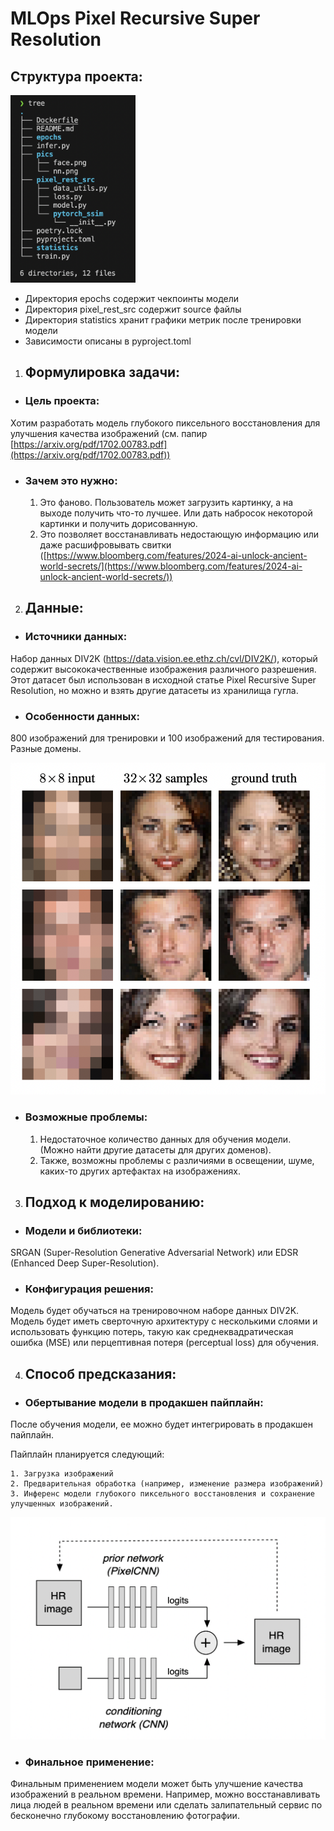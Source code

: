 # MLOps Pixel Recursive Super Resolution

## Структура проекта:

<img src="pics/struct.png" width="200" height="300"/>


- Директория epochs содержит чекпоинты модели
- Директория pixel_rest_src содержит source файлы
- Директория statistics хранит графики метрик после тренировки модели
- Зависимости описаны в pyproject.toml

1. ## Формулировка задачи:

- ### Цель проекта: 

Хотим разработать модель глубокого пиксельного восстановления для улучшения качества изображений (см. папир [https://arxiv.org/pdf/1702.00783.pdf](https://arxiv.org/pdf/1702.00783.pdf))

- ### Зачем это нужно: 

    1. Это фаново. Пользователь может загрузить картинку, а на выходе получить что-то лучшее. Или дать набросок некоторой картинки и получить дорисованную.
    2. Это позволяет восстанавливать недостающую информацию или даже расшифровывать свитки ([https://www.bloomberg.com/features/2024-ai-unlock-ancient-world-secrets/](https://www.bloomberg.com/features/2024-ai-unlock-ancient-world-secrets/))

2. ## Данные:

- ### Источники данных: 

Набор данных DIV2K (https://data.vision.ee.ethz.ch/cvl/DIV2K/), который содержит высококачественные изображения различного разрешения. Этот датасет был использован в исходной статье Pixel Recursive Super Resolution, но можно и взять другие датасеты из хранилища гугла.

- ### Особенности данных:

800 изображений для тренировки и 100 изображений для тестирования. Разные домены.

![face.png](pics/face.png)

- ### Возможные проблемы: 

    1. Недостаточное количество данных для обучения модели. (Можно найти другие датасеты для других доменов).
    2. Также, возможны проблемы с различиями в освещении, шуме, каких-то других артефактах на изображениях.

3. ## Подход к моделированию:

- ### Модели и библиотеки:

SRGAN (Super-Resolution Generative Adversarial Network) или EDSR (Enhanced Deep Super-Resolution).

- ### Конфигурация решения:

Модель будет обучаться на тренировочном наборе данных DIV2K. Модель будет иметь сверточную архитектуру с несколькими слоями и использовать функцию потерь, такую как среднеквадратическая ошибка (MSE) или перцептивная потеря (perceptual loss) для обучения.

4. ## Способ предсказания:

- ### Обертывание модели в продакшен пайплайн:

После обучения модели, ее можно будет интегрировать в продакшен пайплайн. 

Пайплайн планируется следующий:

    1. Загрузка изображений
    2. Предварительная обработка (например, изменение размера изображений)
    3. Инференс модели глубокого пиксельного восстановления и сохранение улучшенных изображений.
    
![nn.png](pics/nn.png)
    

- ### Финальное применение:

Финальным применением модели может быть улучшение качества изображений в реальном времени. Например, можно восстанавливать лица людей в реальном времени или сделать залипательный сервис по бесконечно глубокому восстановлению фотографии.